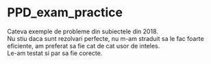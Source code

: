 # PPD_exam_practice

Cateva exemple de probleme din subiectele din 2018.<br>
Nu stiu daca sunt rezolvari perfecte, nu m-am straduit sa le fac foarte eficiente, am preferat sa fie cat de cat usor de inteles.<br>
Le-am testat si par sa fie corecte.
